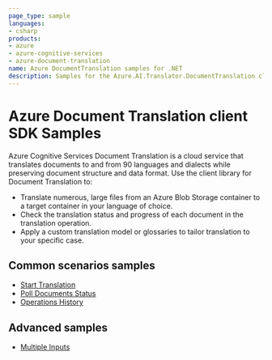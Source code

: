 ```yaml
---
page_type: sample
languages:
- csharp
products:
- azure
- azure-cognitive-services
- azure-document-translation
name: Azure DocumentTranslation samples for .NET
description: Samples for the Azure.AI.Translator.DocumentTranslation client library
---
```


# Azure Document Translation client SDK Samples
Azure Cognitive Services Document Translation is a cloud service that translates documents to and from 90 languages and dialects while preserving document structure and data format. Use the client library for Document Translation to:

* Translate numerous, large files from an Azure Blob Storage container to a target container in your language of choice.
* Check the translation status and progress of each document in the translation operation.
* Apply a custom translation model or glossaries to tailor translation to your specific case.

## Common scenarios samples
- [Start Translation](https://github.com/Azure/azure-sdk-for-net/blob/master/sdk/documenttranslation/Azure.AI.DocumentTranslation/samples/Sample1_StartTranslation.md)
- [Poll Documents Status](https://github.com/Azure/azure-sdk-for-net/blob/master/sdk/documenttranslation/Azure.AI.DocumentTranslation/samples/Sample2_PollIndividualDocuments.md)
- [Operations History](https://github.com/Azure/azure-sdk-for-net/blob/master/sdk/documenttranslation/Azure.AI.DocumentTranslation/samples/Sample3_OperationsHistory.md)

## Advanced samples
- [Multiple Inputs](https://github.com/Azure/azure-sdk-for-net/blob/master/sdk/documenttranslation/Azure.AI.DocumentTranslation/samples/Sample4_MultipleInputs.md)

[README]: https://github.com/Azure/azure-sdk-for-net/blob/master/sdk/textanalytics/Azure.AI.TextAnalytics/README.md
